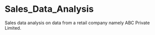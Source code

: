 # Sales_Data_Analysis
Sales data analysis on data from a retail company namely ABC Private Limited.
